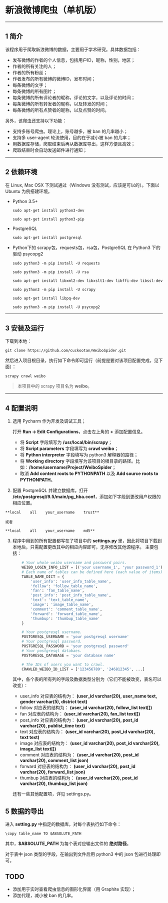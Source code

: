 # 新浪微博爬虫（单机版）

---

## 1 简介

该程序用于爬取新浪微博的数据，主要用于学术研究。具体数据包括：

-   发布微博的作者的个人信息，包括用户ID，昵称，性别，地区；
-   作者的所有关注的人；
-   作者的所有粉丝；
-   作者发布的所有微博的微博ID，发布时间；
-   每条微博的文字；
-   每条微博的所有图片；
-   每条微博的所有评论者的昵称，评论的文字，以及评论的时间；
-   每条微博的所有转发者的昵称，以及转发的时间；
-   每条微博的所有点赞者的昵称，以及点赞的时间。

另外，该爬虫还支持以下功能：

-   支持多账号爬虫。理论上，账号越多，被 ban 的几率越小；
-   支持多 user-agent 轮流使用，目的在于减小被 ban 的几率；
-   用数据库存储，爬取结束后再从数据库导出，这样方便且高效；
-   爬取结束时会自动发送邮件进行通知；

---

## 2 依赖环境

在 Linux, Mac OSX 下测试通过（Windows 没有测试，应该是可以的）。下面以 Ubuntu 为例搭建环境。

-   Python 3.5+

    `sudo apt-get install python3-dev`

    `sudo apt-get install python3-pip`
-   PostgreSQL

    `sudo apt-get install postgresql`
-   Python下的 scrapy包，requests包，rsa包，PostgreSQL 在 Python3 下的驱动 psycopg2

    `sudo python3 -m pip install -U requests`

    `sudo python3 -m pip install -U rsa`

    `sudo apt-get install libxml2-dev libxslt1-dev libffi-dev libssl-dev`

    `sudo python3 -m pip install -U scrapy`
    
    `sudo apt-get install libpq-dev`

    `sudo python3 -m pip install -U psycopg2`

---

## 3 安装及运行

下载到本地：

`git clone https://github.com/cuckootan/WeiboSpider.git`

然后进入项目根目录，执行如下命令即可运行（前提是要对该项目配置完成，见下面）：

`scrapy crawl weibo`

>   本项目中的 scrapy 项目名为 **weibo**。

---

## 4 配置说明

1.  选用 Pycharm 作为开发及调试工具；
    
    打开 **Run -> Edit Configurations**，点击左上角的 **+** 添加配置信息。
    
    -   将 **Script** 字段填写为 **/usr/local/bin/scrapy**；
    -   将 **Script parameters** 字段填写为 **crawl weibo**；
    -   将 **Python interpreter** 字段填写为 python3 解释器的路径；
    -   将 **Working directory** 字段填写为该项目的根目录的路径。比如：**/home/username/Project/WeiboSpider**；
    -   取消 **Add content roots to PYTHONPATH** 以及 **Add source roots to PYTHONPATH**。
2.   配置 PostgreSQL 并建立数据库。打开 **/etc/postgresql/9.5/main/pg_hba.conf**，添加如下字段到更改用户权限的相应位置。
    
    **local    all    your_username    trust**
    
    或者
    
    **local    all    your_username    md5**
3.  程序中用到的所有配置都写在了项目中的 **settings.py** 里，因此将项目下载到本地后，只需配置更改其中的相应内容即可，无序修改其他源程序。
    主要包括：

    ```python
        # Your whole weibo username and password pairs.
        WEIBO_LOGIN_INFO_LIST = [('your username_1', 'your password_1'), ('your username_2', 'your password_2'), ...]
        # Each name of tables can be defined here (each value of items).
        TABLE_NAME_DICT = {
            'user_info': 'user_info_table_name',
            'follow': 'follow_table_name',
            'fan': 'fan_table_name',
            'post_info': 'post_info_table_name',
            'text': 'text_table_name',
            'image': 'image_table_name',
            'comment': 'comment_table_name',
            'forward': 'forward_table_name',
            'thumbup': 'thumbup_table_name'
        }

        # Your postgresql username.
        POSTGRESQL_USERNAME = 'your postgresql username'
        # Your postgresql password.
        POSTGRESQL_PASSWORD = 'your postgresql password'
        # Your postgresql databaes.
        POSTGRESQL_DATABASE = 'your database name'

        # The IDs of users you want to crawl.
        CRAWLED_WEIBO_ID_LIST = ['123456789', '246812345', ...]
    ```
    其中，各个表的所有列的字段及数据类型分别为（它们不能被改变，表名可以改变）：
    
    -   user_info 对应表的结构为： **(user_id varchar(20), user_name text, gender varchar(5), district text)**
    -   follow 对应表的结构为： **(user_id varchar(20), follow_list text[])**
    -   fan 对应表的结构为： **(user_id varchar(20), fan_list text[])**
    -   post_info 对应表的结构为： **(user_id varchar(20), post_id varchar(20), publist_time text)**
    -   text 对应表的结构为： **(user_id varchar(20), post_id varchar(20), text text)**
    -   image 对应表的结构为： **(user_id varchar(20), post_id varchar(20), image_list text[])**
    -   comment 对应表的结构为： **(user_id varchar(20), post_id varchar(20), comment_list json)**
    -   forward 对应表的结构为： **(user_id varchar(20), post_id varchar(20), forward_list json)**
    -   thumbup 对应表的结构为： **(user_id varchar(20), post_id varchar(20), thumbup_list json)**

    还有一些其他配置项，详见 settings.py。

## 5 数据的导出

进入 **setting.py** 中指定的数据库，对每个表执行如下命令：

`\copy table_name TO $ABSOLUTE_PATH`

其中，**$ABSOLUTE_PATH** 为每个表对应输出文件的 **绝对路径**。

对于表中 json 类型的字段，在输出到文件后用 python3 中的 json 包进行处理即可。

## TODO

-   添加用于实时查看爬虫信息的图形化界面（用 Graphite 实现）；
-   添加代理，减小被 ban 的几率。
